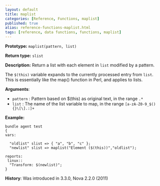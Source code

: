 ```yaml
---
layout: default
title: maplist
categories: [Reference, Functions, maplist]
published: true
alias: reference-functions-maplist.html
tags: [reference, data functions, functions, maplist]
---
```


**Prototype:** `maplist(pattern, list)`

**Return type:** `slist`

**Description:** Return a list with each element in `list` modified by a 
pattern.

The `$(this)` variable expands to the currently processed entry from `list`. 
This is essentially like the map() function in Perl, and applies to
lists.

**Arguments**:

* `pattern` : Pattern based on $(this) as original text, in the range `.*`
* `list` : The name of the list variable to map, in the range
`[a-zA-Z0-9_$(){}\[\].:]+`

**Example:**

```cf3
bundle agent test
{
vars:

  "oldlist" slist => { "a", "b", "c" };
  "newlist" slist => maplist("Element ($(this))","oldlist");

reports:
 linux::
  "Transform: $(newlist)";
}
```

**History**: Was introduced in 3.3.0, Nova 2.2.0 (2011)
